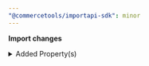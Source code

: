 ```yaml
---
"@commercetools/importapi-sdk": minor
---
```


**Import changes**

<details>
<summary>Added Property(s)</summary>

- added property `product` to type `ProductVariantPatch`
</details>
